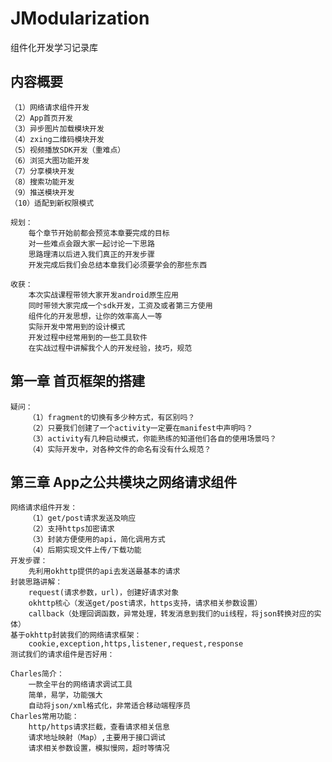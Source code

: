# JModularization
组件化开发学习记录库

## 内容概要
    （1）网络请求组件开发
    （2）App首页开发
    （3）异步图片加载模块开发
    （4）zxing二维码模块开发
    （5）视频播放SDK开发（重难点）
    （6）浏览大图功能开发
    （7）分享模块开发
    （8）搜索功能开发
    （9）推送模块开发
    （10）适配到新权限模式
    
    规划：
        每个章节开始前都会预览本章要完成的目标
        对一些难点会跟大家一起讨论一下思路
        思路理清以后进入我们真正的开发步骤
        开发完成后我们会总结本章我们必须要学会的那些东西
        
    收获：
        本次实战课程带领大家开发android原生应用
        同时带领大家完成一个sdk开发，工资及或者第三方使用
        组件化的开发思想，让你的效率高人一等
        实际开发中常用到的设计模式
        开发过程中经常用到的一些工具软件
        在实战过程中讲解我个人的开发经验，技巧，规范
        
## 第一章 首页框架的搭建
    疑问：
        （1）fragment的切换有多少种方式，有区别吗？
        （2）只要我们创建了一个activity一定要在manifest中声明吗？
        （3）activity有几种启动模式，你能熟练的知道他们各自的使用场景吗？
        （4）实际开发中，对各种文件的命名有没有什么规范？
        
## 第三章 App之公共模块之网络请求组件
    网络请求组件开发：
        （1）get/post请求发送及响应
        （2）支持https加密请求
        （3）封装方便使用的api，简化调用方式
        （4）后期实现文件上传/下载功能
    开发步骤：
        先利用okhttp提供的api去发送最基本的请求
    封装思路讲解：
        request(请求参数，url)，创建好请求对象
        okhttp核心（发送get/post请求，https支持，请求相关参数设置）
        callback（处理回调函数，异常处理，转发消息到我们的ui线程，将json转换对应的实体）
    基于okhttp封装我们的网络请求框架：
        cookie,exception,https,listener,request,response
    测试我们的请求组件是否好用：
    
    Charles简介：
        一款全平台的网络请求调试工具
        简单，易学，功能强大
        自动将json/xml格式化，非常适合移动端程序员
    Charles常用功能：
        http/https请求拦截，查看请求相关信息
        请求地址映射（Map）,主要用于接口调试
        请求相关参数设置，模拟慢网，超时等情况
        

